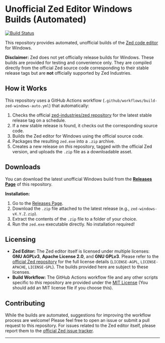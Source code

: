 # Unofficial Zed Editor Windows Builds (Automated)

[![Build Status](https://github.com/Satya-Siba-Nayak/zed-windows-builds-stable/actions/workflows/build-zed-windows-auto.yml/badge.svg)](https://github.com/Satya-Siba-Nayak/zed-windows-builds-stable/actions/workflows/build-zed-windows-auto.yml)

This repository provides automated, unofficial builds of the [Zed code editor](https://zed.dev/) for Windows.

**Disclaimer:** Zed does not yet officially release builds for Windows. These builds are provided for testing and convenience only. They are compiled directly from the official Zed source code corresponding to their stable release tags but are **not** officially supported by Zed Industries.

## How it Works

This repository uses a GitHub Actions workflow (`.github/workflows/build-zed-windows-auto.yml`) that automatically:
1.  Checks the official [zed-industries/zed repository](https://github.com/zed-industries/zed) for the latest stable release tag on a schedule.
2.  If a new stable release is found, it checks out the corresponding source code.
3.  Builds the Zed editor for Windows using the official source code.
4.  Packages the resulting `zed.exe` into a `.zip` archive.
5.  Creates a new release on *this* repository, tagged with the official Zed version, and uploads the `.zip` file as a downloadable asset.

## Downloads

You can download the latest unofficial Windows build from the **[Releases Page](https://github.com/Satya-Siba-Nayak/zed-windows-builds-stable/releases)** of this repository.

**Installation:**
1.  Go to the [Releases Page](https://github.com/Satya-Siba-Nayak/zed-windows-builds-stable/releases).
2.  Download the `.zip` file attached to the latest release (e.g., `zed-windows-vX.Y.Z.zip`).
3.  Extract the contents of the `.zip` file to a folder of your choice.
4.  Run the `zed.exe` executable directly. No installation required!

## Licensing

* **Zed Editor:** The Zed editor itself is licensed under multiple licenses: **GNU AGPLv3**, **Apache License 2.0**, and **GNU GPLv3**. Please refer to the [official Zed repository](https://github.com/zed-industries/zed) for the full license details (`LICENSE-AGPL`, `LICENSE-APACHE`, `LICENSE-GPL`). The builds provided here are subject to these licenses.
* **Build Workflow:** The GitHub Actions workflow file and any other scripts specific to *this* repository are provided under the [MIT License](./LICENSE) (You should add an MIT license file if you choose this).

## Contributing

While the builds are automated, suggestions for improving the workflow process are welcome! Please feel free to open an issue or submit a pull request to this repository. For issues related to the Zed editor itself, please report them to the [official Zed issue tracker](https://github.com/zed-industries/zed/issues).

---
